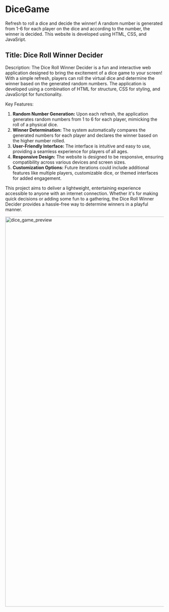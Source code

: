# DiceGame
Refresh to roll a dice and decide the winner!
A random number is generated from 1-6 for each player on the dice and according to the number, the winner is decided. 
This website is developed using HTML, CSS, and JavaSript.

## Title: Dice Roll Winner Decider

Description:
The Dice Roll Winner Decider is a fun and interactive web application designed to bring the excitement of a dice game to your screen! With a simple refresh, players can roll the virtual dice and determine the winner based on the generated random numbers. The application is developed using a combination of HTML for structure, CSS for styling, and JavaScript for functionality.

Key Features:
1. **Random Number Generation:** Upon each refresh, the application generates random numbers from 1 to 6 for each player, mimicking the roll of a physical dice.
2. **Winner Determination:** The system automatically compares the generated numbers for each player and declares the winner based on the higher number rolled.
3. **User-Friendly Interface:** The interface is intuitive and easy to use, providing a seamless experience for players of all ages.
4. **Responsive Design:** The website is designed to be responsive, ensuring compatibility across various devices and screen sizes.
5. **Customization Options:** Future iterations could include additional features like multiple players, customizable dice, or themed interfaces for added engagement.

This project aims to deliver a lightweight, entertaining experience accessible to anyone with an internet connection. Whether it's for making quick decisions or adding some fun to a gathering, the Dice Roll Winner Decider provides a hassle-free way to determine winners in a playful manner.

<img width="1236" alt="dice_game_preview" src="https://github.com/vingutha/DiceGame/assets/89012965/0b879930-7043-465e-9a4f-6326cf69d08b">


